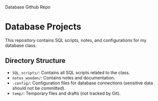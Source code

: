 Database Github Repo
# Database Projects

This repository contains SQL scripts, notes, and configurations for my database class. 

## Directory Structure
- `SQL_scripts/`: Contains all SQL scripts related to the class.
- `notes_wooden/`: Contains notes and documentation.
- `.config/`: Configuration files for database connections (sensitive data should not be committed).
- `temp/`: Temporary files and drafts (not tracked by Git).
